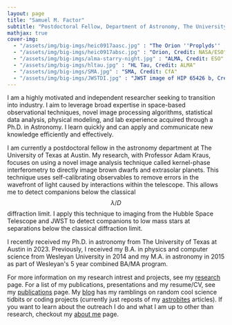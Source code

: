 ```yaml
---
layout: page
title: "Samuel M. Factor"
subtitle: "Postdoctoral Fellow, Department of Astronomy, The University of Texas at Austin"
mathjax: true
cover-img:
  - "/assets/img/big-imgs/heic0917aasc.jpg" : "The Orion ''Proplyds'' , Credit: NASA/ESO"
  - "/assets/img/big-imgs/heic0917absc.jpg" : "Orion, Credit: NASA/ESO"
  - "/assets/img/big-imgs/alma-starry-night.jpg" : "ALMA, Credit: ESO"
  - "/assets/img/big-imgs/hltau.jpg" : "HL Tau, Credit: ALMA"
  - "/assets/img/big-imgs/SMA.jpg" : "SMA, Credit: CfA"
  - "/assets/img/big-imgs/JWSTDI.jpg" : "JWST image of HIP 65426 b, Credit: NASA/ESA/CSA, A. Carter (UCSC), the ERS 1386 team, and A. Pagan (STScI)"
---
```


I am a highly motivated and independent researcher seeking to transition into industry. I aim to leverage broad expertise in space-based observational techniques, novel image processing algorithms, statistical data analysis, physical modeling, and lab experience acquired through a Ph.D. in Astronomy. I learn quickly and can apply and communicate new knowledge efficiently and effectively.

I am currently a postdoctoral fellow in the astronomy department at The University of Texas at Austin. My research, with Professor Adam Kraus, focuses on using a novel image analysis technique called kernel-phase interferometry to directly image brown dwarfs and extrasolar planets. This technique uses self-calibrating observables to remove errors in the wavefront of light caused by interactions within the telescope. This allows me to detect companions below the classical $$ \lambda/D $$ diffraction limit. I apply this technique to imaging from the Hubble Space Telescope and JWST to detect companions to low mass stars at separations below the classical diffraction limit. 

I recently received my Ph.D. in astronomy from The University of Texas at Austin in 2023. Previously, I received my B.A. in physics and computer science from Wesleyan University in 2014 and my M.A. in astronomy in 2015 as part of Wesleyan's 5 year combined BA/MA program.

For more information on my research intrest and projects, see my [research](/research) page. For a list of my publications, presentations and my resume/CV, see my [publications](/publications) page. 
My [blog](/blog) has my ramblings on random cool science tidbits or coding projects (currently just reposts of my [astrobites](https://astrobites.org/author/sfactor/) articles).
If you want to learn about the outreach I do and what I am up to other than research, checkout my [about me](/aboutme) page.
